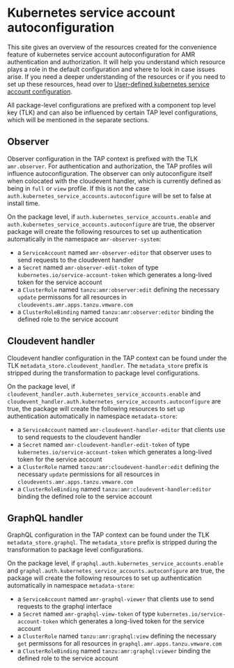# Kubernetes service account autoconfiguration

This site gives an overview of the resources created for the convenience feature of kubernetes service account autoconfiguration for AMR authentication and authorization. It will help you understand which resource plays a role in the default configuration and where to look in case issues arise. If you need a deeper understanding of the resources or if you need to set up these resources, head over to [User-defined kubernetes service account configuration](scst-store/amr/auth-k8s-sa-user-defined.hbs.md). 

All package-level configurations are prefixed with a component top level key (TLK) and can also be influenced by certain TAP level configurations, which will be mentioned in the separate sections.


## Observer

Observer configuration in the TAP context is prefixed with the TLK `amr.observer`. 
For authentication and authorization, the TAP profiles will influence autoconfiguration. The observer can only autoconfigure itself when colocated with the cloudevent handler, which is currently defined as being in `full` or `view` profile. If this is not the case `auth.kubernetes_service_accounts.autoconfigure` will be set to false at install time.

On the package level, if `auth.kubernetes_service_accounts.enable` and `auth.kubernetes_service_accounts.autoconfigure` are true, the observer package will create the following resources to set up authentication automatically in the namespace `amr-observer-system`:

* a `ServiceAccount` named `amr-observer-editor` that observer uses to send requests to the cloudevent handler
* a `Secret` named `amr-observer-edit-token` of type `kubernetes.io/service-account-token` which generates a long-lived token for the service account
* a `ClusterRole` named `tanzu:amr:observer:edit` defining the necessary `update` permissons for all resources in `cloudevents.amr.apps.tanzu.vmware.com`
* a `ClusterRoleBinding` named `tanzu:amr:observer:editor` binding the defined role to the service account


## Cloudevent handler

Cloudevent handler configuration in the TAP context can be found under the TLK `metadata_store.cloudevent_handler`. The `metadata_store` prefix is stripped during the transformation to package level configurations.

On the package level, if `cloudevent_handler.auth.kubernetes_service_accounts.enable` and `cloudevent_handler.auth.kubernetes_service_accounts.autoconfigure` are true, the package will create the following resources to set up authentication automatically in namespace `metadata-store`:

* a `ServiceAccount` named `amr-cloudevent-handler-editor` that clients use to send requests to the cloudevent handler
* a `Secret` named `amr-cloudevent-handler-edit-token` of type `kubernetes.io/service-account-token` which generates a long-lived token for the service account
* a `ClusterRole` named `tanzu:amr:cloudevent-handler:edit` defining the necessary `update` permissions for all resources in `cloudevents.amr.apps.tanzu.vmware.com`
* a `ClusterRoleBinding` named `tanzu:amr:cloudevent-handler:editor` binding the defined role to the service account


## GraphQL handler

GraphQL configuration in the TAP context can be found under the TLK `metadata_store.graphql`. The `metadata_store` prefix is stripped during the transformation to package level configurations.

On the package level, if `graphql.auth.kubernetes_service_accounts.enable` and `graphql.auth.kubernetes_service_accounts.autoconfigure` are true, the package will create the following resources to set up authentication automatically in namespace `metadata-store`:

* a `ServiceAccount` named `amr-graphql-viewer` that clients use to send requests to the graphql interface
* a `Secret` named `amr-graphql-view-token` of type `kubernetes.io/service-account-token` which generates a long-lived token for the service account
* a `ClusterRole` named `tanzu:amr:graphql:view` defining the necessary `get` permissons for all resources in `graphql.amr.apps.tanzu.vmware.com`
* a `ClusterRoleBinding` named `tanzu:amr:graphql:viewer` binding the defined role to the service account

